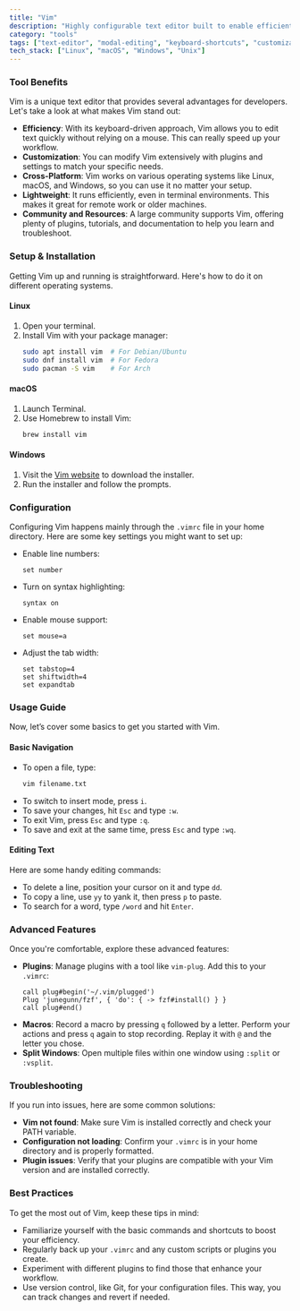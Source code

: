 ```yaml
---
title: "Vim"
description: "Highly configurable text editor built to enable efficient text editing with powerful keyboard-driven capabilities."
category: "tools"
tags: ["text-editor", "modal-editing", "keyboard-shortcuts", "customizable", "terminal", "performance"]
tech_stack: ["Linux", "macOS", "Windows", "Unix"]
---
```


### Tool Benefits
Vim is a unique text editor that provides several advantages for developers. Let's take a look at what makes Vim stand out:

- **Efficiency**: With its keyboard-driven approach, Vim allows you to edit text quickly without relying on a mouse. This can really speed up your workflow.
- **Customization**: You can modify Vim extensively with plugins and settings to match your specific needs.
- **Cross-Platform**: Vim works on various operating systems like Linux, macOS, and Windows, so you can use it no matter your setup.
- **Lightweight**: It runs efficiently, even in terminal environments. This makes it great for remote work or older machines.
- **Community and Resources**: A large community supports Vim, offering plenty of plugins, tutorials, and documentation to help you learn and troubleshoot.

### Setup & Installation
Getting Vim up and running is straightforward. Here's how to do it on different operating systems.

#### Linux
1. Open your terminal.
2. Install Vim with your package manager:
   ```bash
   sudo apt install vim  # For Debian/Ubuntu
   sudo dnf install vim  # For Fedora
   sudo pacman -S vim    # For Arch
   ```

#### macOS
1. Launch Terminal.
2. Use Homebrew to install Vim:
   ```bash
   brew install vim
   ```

#### Windows
1. Visit the [Vim website](https://www.vim.org/download.php) to download the installer.
2. Run the installer and follow the prompts.

### Configuration
Configuring Vim happens mainly through the `.vimrc` file in your home directory. Here are some key settings you might want to set up:

- Enable line numbers:
  ```vim
  set number
  ```
- Turn on syntax highlighting:
  ```vim
  syntax on
  ```
- Enable mouse support:
  ```vim
  set mouse=a
  ```
- Adjust the tab width:
  ```vim
  set tabstop=4
  set shiftwidth=4
  set expandtab
  ```

### Usage Guide
Now, let’s cover some basics to get you started with Vim.

#### Basic Navigation
- To open a file, type:
  ```bash
  vim filename.txt
  ```
- To switch to insert mode, press `i`.
- To save your changes, hit `Esc` and type `:w`.
- To exit Vim, press `Esc` and type `:q`.
- To save and exit at the same time, press `Esc` and type `:wq`.

#### Editing Text
Here are some handy editing commands:
- To delete a line, position your cursor on it and type `dd`.
- To copy a line, use `yy` to yank it, then press `p` to paste.
- To search for a word, type `/word` and hit `Enter`.

### Advanced Features
Once you're comfortable, explore these advanced features:

- **Plugins**: Manage plugins with a tool like `vim-plug`. Add this to your `.vimrc`:
  ```vim
  call plug#begin('~/.vim/plugged')
  Plug 'junegunn/fzf', { 'do': { -> fzf#install() } }
  call plug#end()
  ```
- **Macros**: Record a macro by pressing `q` followed by a letter. Perform your actions and press `q` again to stop recording. Replay it with `@` and the letter you chose.
- **Split Windows**: Open multiple files within one window using `:split` or `:vsplit`.

### Troubleshooting
If you run into issues, here are some common solutions:

- **Vim not found**: Make sure Vim is installed correctly and check your PATH variable.
- **Configuration not loading**: Confirm your `.vimrc` is in your home directory and is properly formatted.
- **Plugin issues**: Verify that your plugins are compatible with your Vim version and are installed correctly.

### Best Practices
To get the most out of Vim, keep these tips in mind:

- Familiarize yourself with the basic commands and shortcuts to boost your efficiency.
- Regularly back up your `.vimrc` and any custom scripts or plugins you create.
- Experiment with different plugins to find those that enhance your workflow.
- Use version control, like Git, for your configuration files. This way, you can track changes and revert if needed.